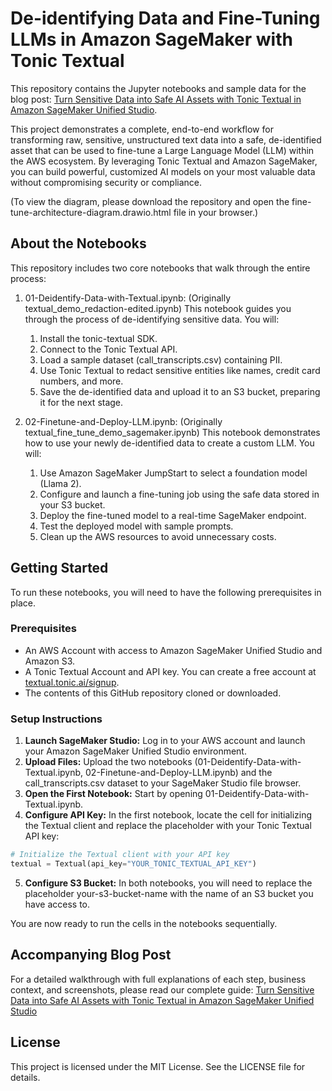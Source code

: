 # De-identifying Data and Fine-Tuning LLMs in Amazon SageMaker with Tonic Textual

This repository contains the Jupyter notebooks and sample data for the blog post: [Turn Sensitive Data into Safe AI Assets with Tonic Textual in Amazon SageMaker Unified Studio](https://textual.tonic.ai).

This project demonstrates a complete, end-to-end workflow for transforming raw, sensitive, unstructured text data into a safe, de-identified asset that can be used to fine-tune a Large Language Model (LLM) within the AWS ecosystem. By leveraging Tonic Textual and Amazon SageMaker, you can build powerful, customized AI models on your most valuable data without compromising security or compliance.

(To view the diagram, please download the repository and open the fine-tune-architecture-diagram.drawio.html file in your browser.)

## About the Notebooks

This repository includes two core notebooks that walk through the entire process:
1. 01-Deidentify-Data-with-Textual.ipynb: (Originally textual_demo_redaction-edited.ipynb)
This notebook guides you through the process of de-identifying sensitive data. You will:
    1. Install the tonic-textual SDK.
    2. Connect to the Tonic Textual API.
    3. Load a sample dataset (call_transcripts.csv) containing PII.
    4. Use Tonic Textual to redact sensitive entities like names, credit card numbers, and more.
    5. Save the de-identified data and upload it to an S3 bucket, preparing it for the next stage.

2. 02-Finetune-and-Deploy-LLM.ipynb: (Originally textual_fine_tune_demo_sagemaker.ipynb)
This notebook demonstrates how to use your newly de-identified data to create a custom LLM. You will:
    1. Use Amazon SageMaker JumpStart to select a foundation model (Llama 2).
    2. Configure and launch a fine-tuning job using the safe data stored in your S3 bucket.
    3. Deploy the fine-tuned model to a real-time SageMaker endpoint.
    4. Test the deployed model with sample prompts.
    5. Clean up the AWS resources to avoid unnecessary costs.

## Getting Started

To run these notebooks, you will need to have the following prerequisites in place.

### Prerequisites
- An AWS Account with access to Amazon SageMaker Unified Studio and Amazon S3.
- A Tonic Textual Account and API key. You can create a free account at [textual.tonic.ai/signup](https://textual.tonic.ai/signup).
- The contents of this GitHub repository cloned or downloaded.

### Setup Instructions
1. **Launch SageMaker Studio:** Log in to your AWS account and launch your Amazon SageMaker Unified Studio environment.
2. **Upload Files:** Upload the two notebooks (01-Deidentify-Data-with-Textual.ipynb, 02-Finetune-and-Deploy-LLM.ipynb) and the call_transcripts.csv dataset to your SageMaker Studio file browser.
3. **Open the First Notebook:** Start by opening 01-Deidentify-Data-with-Textual.ipynb.
4. **Configure API Key:** In the first notebook, locate the cell for initializing the Textual client and replace the placeholder with your Tonic Textual API key:
```python
# Initialize the Textual client with your API key
textual = Textual(api_key="YOUR_TONIC_TEXTUAL_API_KEY")
```
5. **Configure S3 Bucket:** In both notebooks, you will need to replace the placeholder your-s3-bucket-name with the name of an S3 bucket you have access to.

You are now ready to run the cells in the notebooks sequentially.

## Accompanying Blog Post
For a detailed walkthrough with full explanations of each step, business context, and screenshots, please read our complete guide:
[Turn Sensitive Data into Safe AI Assets with Tonic Textual in Amazon SageMaker Unified Studio](https://tonic.ai/textual)

## License
This project is licensed under the MIT License. See the LICENSE file for details.
